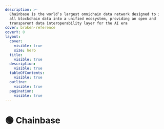 ```yaml
---
description: >-
  Chainbase is the world’s largest omnichain data network designed to integrate
  all blockchain data into a unified ecosystem, providing an open and
  transparent data interoperability layer for the AI era
cover: broken-reference
coverY: 0
layout:
  cover:
    visible: true
    size: hero
  title:
    visible: true
  description:
    visible: true
  tableOfContents:
    visible: true
  outline:
    visible: true
  pagination:
    visible: true
---
```


# 🟢 Chainbase

